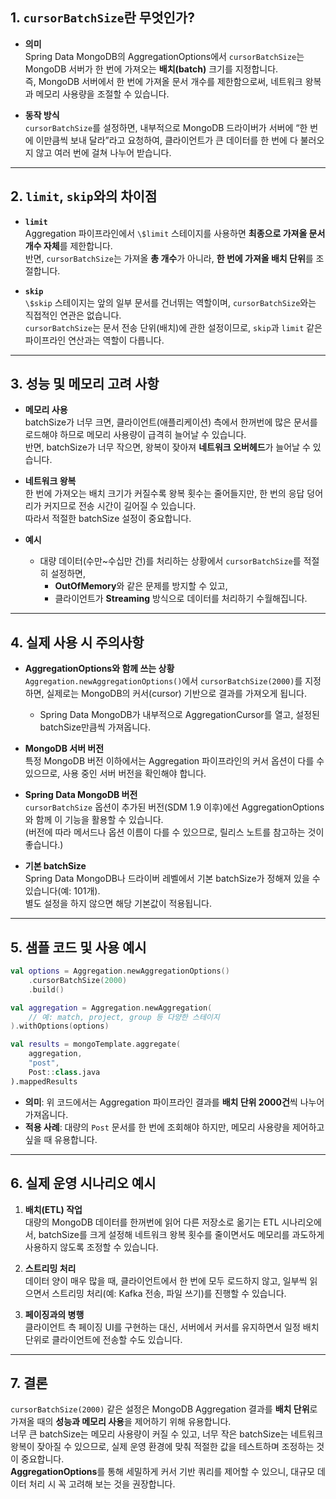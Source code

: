 ## 1. `cursorBatchSize`란 무엇인가?

- **의미**  
  Spring Data MongoDB의 AggregationOptions에서 `cursorBatchSize`는 MongoDB 서버가 한 번에 가져오는 **배치(batch)** 크기를 지정합니다.  
  즉, MongoDB 서버에서 한 번에 가져올 문서 개수를 제한함으로써, 네트워크 왕복과 메모리 사용량을 조절할 수 있습니다.

- **동작 방식**  
  `cursorBatchSize`를 설정하면, 내부적으로 MongoDB 드라이버가 서버에 “한 번에 이만큼씩 보내 달라”라고 요청하여, 클라이언트가 큰 데이터를 한 번에 다 불러오지 않고 여러 번에 걸쳐 나누어 받습니다.

---

## 2. `limit`, `skip`와의 차이점

- **`limit`**  
  Aggregation 파이프라인에서 `\$limit` 스테이지를 사용하면 **최종으로 가져올 문서 개수 자체**를 제한합니다.  
  반면, `cursorBatchSize`는 가져올 **총 개수**가 아니라, **한 번에 가져올 배치 단위**를 조절합니다.

- **`skip`**  
  `\$skip` 스테이지는 앞의 일부 문서를 건너뛰는 역할이며, `cursorBatchSize`와는 직접적인 연관은 없습니다.  
  `cursorBatchSize`는 문서 전송 단위(배치)에 관한 설정이므로, `skip`과 `limit` 같은 파이프라인 연산과는 역할이 다릅니다.

---

## 3. 성능 및 메모리 고려 사항

- **메모리 사용**  
  batchSize가 너무 크면, 클라이언트(애플리케이션) 측에서 한꺼번에 많은 문서를 로드해야 하므로 메모리 사용량이 급격히 늘어날 수 있습니다.  
  반면, batchSize가 너무 작으면, 왕복이 잦아져 **네트워크 오버헤드**가 늘어날 수 있습니다.

- **네트워크 왕복**  
  한 번에 가져오는 배치 크기가 커질수록 왕복 횟수는 줄어들지만, 한 번의 응답 덩어리가 커지므로 전송 시간이 길어질 수 있습니다.  
  따라서 적절한 batchSize 설정이 중요합니다.

- **예시**
    - 대량 데이터(수만~수십만 건)를 처리하는 상황에서 `cursorBatchSize`를 적절히 설정하면,
        - **OutOfMemory**와 같은 문제를 방지할 수 있고,
        - 클라이언트가 **Streaming** 방식으로 데이터를 처리하기 수월해집니다.

---

## 4. 실제 사용 시 주의사항

- **AggregationOptions와 함께 쓰는 상황**  
  `Aggregation.newAggregationOptions()`에서 `cursorBatchSize(2000)`를 지정하면, 실제로는 MongoDB의 커서(cursor) 기반으로 결과를 가져오게 됩니다.
    - Spring Data MongoDB가 내부적으로 AggregationCursor를 열고, 설정된 batchSize만큼씩 가져옵니다.

- **MongoDB 서버 버전**  
  특정 MongoDB 버전 이하에서는 Aggregation 파이프라인의 커서 옵션이 다를 수 있으므로, 사용 중인 서버 버전을 확인해야 합니다.

- **Spring Data MongoDB 버전**  
  `cursorBatchSize` 옵션이 추가된 버전(SDM 1.9 이후)에선 AggregationOptions와 함께 이 기능을 활용할 수 있습니다.  
  (버전에 따라 메서드나 옵션 이름이 다를 수 있으므로, 릴리스 노트를 참고하는 것이 좋습니다.)

- **기본 batchSize**  
  Spring Data MongoDB나 드라이버 레벨에서 기본 batchSize가 정해져 있을 수 있습니다(예: 101개).  
  별도 설정을 하지 않으면 해당 기본값이 적용됩니다.

---

## 5. 샘플 코드 및 사용 예시

```kotlin
val options = Aggregation.newAggregationOptions()
    .cursorBatchSize(2000)
    .build()

val aggregation = Aggregation.newAggregation(
    // 예: match, project, group 등 다양한 스테이지
).withOptions(options)

val results = mongoTemplate.aggregate(
    aggregation,
    "post",
    Post::class.java
).mappedResults
```

- **의미**: 위 코드에서는 Aggregation 파이프라인 결과를 **배치 단위 2000건**씩 나누어 가져옵니다.
- **적용 사례**: 대량의 `Post` 문서를 한 번에 조회해야 하지만, 메모리 사용량을 제어하고 싶을 때 유용합니다.

---

## 6. 실제 운영 시나리오 예시

1. **배치(ETL) 작업**  
   대량의 MongoDB 데이터를 한꺼번에 읽어 다른 저장소로 옮기는 ETL 시나리오에서, batchSize를 크게 설정해 네트워크 왕복 횟수를 줄이면서도 메모리를 과도하게 사용하지 않도록 조정할 수 있습니다.

2. **스트리밍 처리**  
   데이터 양이 매우 많을 때, 클라이언트에서 한 번에 모두 로드하지 않고, 일부씩 읽으면서 스트리밍 처리(예: Kafka 전송, 파일 쓰기)를 진행할 수 있습니다.

3. **페이징과의 병행**  
   클라이언트 측 페이징 UI를 구현하는 대신, 서버에서 커서를 유지하면서 일정 배치 단위로 클라이언트에 전송할 수도 있습니다.

---

## 7. 결론

`cursorBatchSize(2000)` 같은 설정은 MongoDB Aggregation 결과를 **배치 단위**로 가져올 때의 **성능과 메모리 사용**을 제어하기 위해 유용합니다.  
너무 큰 batchSize는 메모리 사용량이 커질 수 있고, 너무 작은 batchSize는 네트워크 왕복이 잦아질 수 있으므로, 실제 운영 환경에 맞춰 적절한 값을 테스트하며 조정하는 것이 중요합니다.  
**AggregationOptions**를 통해 세밀하게 커서 기반 쿼리를 제어할 수 있으니, 대규모 데이터 처리 시 꼭 고려해 보는 것을 권장합니다.